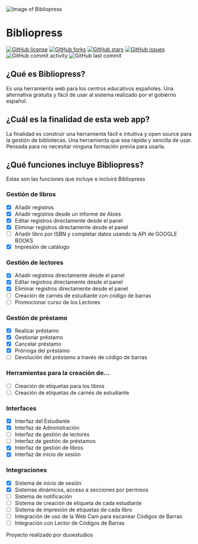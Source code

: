 ![Image of Bibliopress](https://sites.duoestudios.es/cd-for-gh/bibliopress/images/Biblioteca-del-Colegio-Colegio-Colegio-prw.png)
# Bibliopress
[![GitHub license](https://img.shields.io/github/license/duoestudios/bibliopress)](https://github.com/duoestudios/bibliopress/blob/master/LICENSE)  [![GitHub forks](https://img.shields.io/github/forks/duoestudios/bibliopress)](https://github.com/duoestudios/bibliopress/network)  [![GitHub stars](https://img.shields.io/github/stars/duoestudios/bibliopress)](https://github.com/duoestudios/bibliopress/stargazers)  [![GitHub issues](https://img.shields.io/github/issues/duoestudios/bibliopress)](https://github.com/duoestudios/bibliopress/issues)  ![GitHub commit activity](https://img.shields.io/github/commit-activity/m/duoestudios/bibliopress)  ![GitHub last commit](https://img.shields.io/github/last-commit/duoestudios/bibliopress)
## ¿Qué es Bibliopress?
Es una herramienta web para los centros educativos españoles. Una alternativa gratuita y fácil de usar al sistema realizado por el gobierno español.
## ¿Cuál es la finalidad de esta web app?
La finalidad es construir una herramienta fácil e intuitiva y open source para la gestión de bibliotecas. Una herramienta que sea rápida y sencilla de usar. Pensada para no necesitar ninguna formación previa para usarla.
## ¿Qué funciones incluye Bibliopress?
Estas son las funciones que incluye e incluirá Bibliopress
### Gestión de libros
- [x] Añadir registros
- [x] Añadir registros desde un informe de Abies
- [x] Editar registros directamente desde el panel
- [x] Eliminar registros directamente desde el panel
- [ ] Añadir libro por ISBN y completar datos usando la API de GOOGLE BOOKS
- [x] Impresión de catálogo

### Gestión de lectores
- [x] Añadir registros directamente desde el panel
- [x] Editar registros directamente desde el panel
- [x] Eliminar registros directamente desde el panel
- [ ] Creación de carnés de estudiante con código de barras
- [ ] Promocionar curso de los Lectores

### Gestión de préstamo
- [x] Realizar préstamo
- [x] Gestionar préstamo
- [x] Cancelar préstamo
- [x] Prórroga del préstamo
- [ ] Devolución del préstamo a través de código de barras

### Herramientas para la creación de...
- [ ] Creación de etiquetas para los libros
- [ ] Creación de etiquetas de carnés de estudiante

### Interfaces
- [x] Interfaz del Estudiante
- [x] Interfaz de Administración
- [ ] Interfaz de gestión de lectores
- [ ] Interfaz de gestión de préstamos
- [x] Interfaz de gestión de libros
- [x] Interfaz de inicio de sesión

### Integraciones
- [x] Sistema de inicio de sesión
- [x] Sistemas dinámicos, acceso a secciones por permisos
- [ ] Sistema de notificación
- [ ] Sistema de creación de etiqueta de cada estudiante
- [ ] Sistema de impresión de etiquetas de cada libro
- [ ] Integración de uso de la Web Cam para escanear Códigos de Barras
- [ ] Integración con Lector de Códigos de Barras

Proyecto realizado por duoestudios
